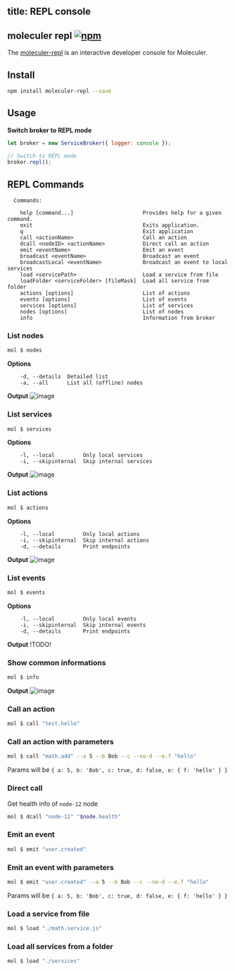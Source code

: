 title: REPL console
---
## moleculer repl [![npm](https://img.shields.io/npm/v/moleculer-repl.svg?maxAge=3600)](https://www.npmjs.com/package/moleculer-repl)
The [moleculer-repl](https://github.com/ice-services/moleculer-repl) is an interactive developer console for Moleculer.

## Install
```bash
npm install moleculer-repl --save
```

## Usage

**Switch broker to REPL mode**
```js
let broker = new ServiceBroker({ logger: console });

// Switch to REPL mode
broker.repl();
```

## REPL Commands

```
  Commands:

    help [command...]                      Provides help for a given command.
    exit                                   Exits application.
    q                                      Exit application
    call <actionName>                      Call an action
    dcall <nodeID> <actionName>            Direct call an action
    emit <eventName>                       Emit an event
    broadcast <eventName>                  Broadcast an event
    broadcastLocal <eventName>             Broadcast an event to local services    
    load <servicePath>                     Load a service from file
    loadFolder <serviceFolder> [fileMask]  Load all service from folder
    actions [options]                      List of actions
    events [options]                       List of events
    services [options]                     List of services
    nodes [options]                        List of nodes
    info                                   Information from broker
```

### List nodes
```bash
mol $ nodes
```

**Options**
```
    -d, --details  Detailed list
    -a, --all      List all (offline) nodes
```

**Output**
![image](https://user-images.githubusercontent.com/306521/27083082-9fcb9cb8-5047-11e7-9817-1b1a0de42f3e.png)

### List services
```bash
mol $ services
```

**Options**
```
    -l, --local         Only local services
    -i, --skipinternal  Skip internal services
```

**Output**
![image](https://user-images.githubusercontent.com/306521/27083119-bdea2426-5047-11e7-879e-0634c1aba258.png)

### List actions
```bash
mol $ actions
```

**Options**
```
    -l, --local         Only local actions
    -i, --skipinternal  Skip internal actions
    -d, --details       Print endpoints
```

**Output**
![image](https://cloud.githubusercontent.com/assets/306521/26260954/8ef9d44e-3ccf-11e7-995a-ccbe035b2a9a.png)


### List events
```bash
mol $ events
```

**Options**
```
    -l, --local         Only local events
    -i, --skipinternal  Skip internal events
    -d, --details       Print endpoints
```

**Output**
!TODO!

### Show common informations
```bash
mol $ info
```

**Output**
![image](https://cloud.githubusercontent.com/assets/306521/26260974/aaea9b02-3ccf-11e7-9e1c-ec9150518791.png)

### Call an action
```bash
mol $ call "test.hello"
```

### Call an action with parameters
```bash
mol $ call "math.add" --a 5 --b Bob --c --no-d --e.f "hello"
```
Params will be `{ a: 5, b: 'Bob', c: true, d: false, e: { f: 'hello' } }`

### Direct call
Get health info of `node-12` node
```bash
mol $ dcall "node-12" "$node.health"
```

### Emit an event
```bash
mol $ emit "user.created"
```

### Emit an event with parameters
```bash
mol $ emit "user.created" --a 5 --b Bob --c --no-d --e.f "hello"
```
Params will be `{ a: 5, b: 'Bob', c: true, d: false, e: { f: 'hello' } }`

### Load a service from file
```bash
mol $ load "./math.service.js"
```

### Load all services from a folder
```bash
mol $ load "./services"
```
